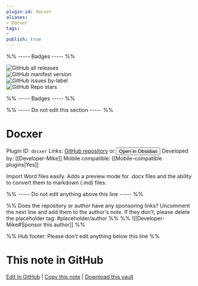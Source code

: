 ```yaml
---
plugin-id: docxer
aliases:
- Docxer
tags: 
- 
publish: true
---
```


%% ----- Badges ----- %%

![GitHub all releases](https://img.shields.io/github/downloads/Developer-Mike/obsidian-docxer/total?color=573E7A&logo=github&style=for-the-badge)   
![GitHub manifest version](https://img.shields.io/github/manifest-json/v/Developer-Mike/obsidian-docxer?color=573E7A&logo=github&style=for-the-badge)   
![GitHub issues by-label](https://img.shields.io/github/issues/Developer-Mike/obsidian-docxer/help%20wanted?color=573E7A&logo=github&style=for-the-badge)   
![GitHub Repo stars](https://img.shields.io/github/stars/Developer-Mike/obsidian-docxer?color=573E7A&logo=github&style=for-the-badge)

%% ----- Badges ----- %%

%% ----- Do not edit this section ----- %%

# Docxer

Plugin ID: `docxer`
Links: [GitHub repository](https://github.com/Developer-Mike/obsidian-docxer) or [<button id=HH>Open in Obsidian</button>](obsidian://show-plugin?id=docxer)
Developed by: [[Developer-Mike]]
Mobile compatible: [[Mobile-compatible plugins|Yes]]

Import Word files easily. Adds a preview mode for .docx files and the ability to convert them to markdown (.md) files.

%% ----- Do not edit anything above this line ----- %% 

%% Does the repository or author have any sponsoring links? Uncomment the next line and add them to the author's note. If they don't, please delete the placeholder tag: #placeholder/author %%
%% ![[Developer-Mike#Sponsor this author]] %%

%% Hub footer: Please don't edit anything below this line %%

# This note in GitHub

<span class="git-footer">[Edit In GitHub](https://github.dev/obsidian-community/obsidian-hub/blob/main/02%20-%20Community%20Expansions/02.05%20All%20Community%20Expansions/Plugins/docxer.md "git-hub-edit-note") | [Copy this note](https://raw.githubusercontent.com/obsidian-community/obsidian-hub/main/02%20-%20Community%20Expansions/02.05%20All%20Community%20Expansions/Plugins/docxer.md "git-hub-copy-note") | [Download this vault](https://github.com/obsidian-community/obsidian-hub/archive/refs/heads/main.zip "git-hub-download-vault") </span>
